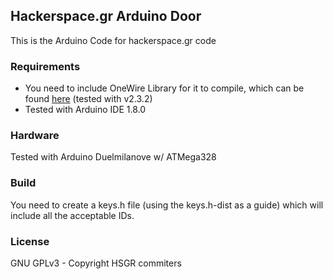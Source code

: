 ## Hackerspace.gr Arduino Door
This is the Arduino Code for hackerspace.gr code

### Requirements
* You need to include OneWire Library for it to compile, which can be found [here]( http://www.pjrc.com/teensy/td_libs_OneWire.html) (tested with v2.3.2)
* Tested with Arduino IDE 1.8.0

### Hardware
Tested with Arduino Duelmilanove w/ ATMega328

### Build
You need to create a keys.h file (using the keys.h-dist as a guide) which will include all the acceptable IDs.

### License
GNU GPLv3 - Copyright HSGR commiters
